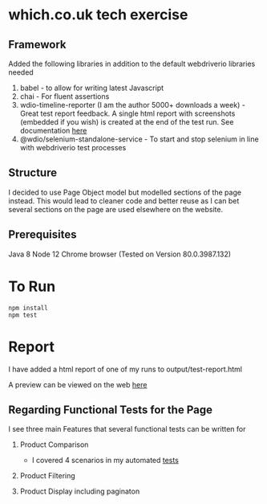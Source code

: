 # which.co.uk tech exercise

## Framework

Added the following libraries in addition to the default webdriverio libraries needed

1. babel - to allow for writing latest Javascript
2. chai - For fluent assertions
3. wdio-timeline-reporter (I am the author 5000+ downloads a week) - Great test report feedback. A single html report with screenshots (embedded if you wish) is created at the end of the test run. See documentation [here](https://www.npmjs.com/package/wdio-timeline-reporter)
4. @wdio/selenium-standalone-service - To start and stop selenium in line with webdriverio test processes

## Structure

I decided to use Page Object model but modelled sections of the page instead. This would lead to cleaner code and better reuse as I can bet several sections on the page are used elsewhere on the website.

## Prerequisites

Java 8
Node 12
Chrome browser (Tested on Version 80.0.3987.132)

# To Run

```shell
npm install
npm test
```

# Report

I have added a html report of one of my runs to output/test-report.html

A preview can be viewed on the web [here](http://htmlpreview.github.io/?https://github.com/benzaremean/which_tech_exercise/blob/master/output/test-report.html)

## Regarding Functional Tests for the Page

I see three main Features that several functional tests can be written for

1. Product Comparison

   - I covered 4 scenarios in my automated [tests](src/tests/comparison.spec.js)

2. Product Filtering

3. Product Display including paginaton
